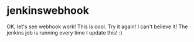# jenkinswebhook
OK, let's see webhook work!
This is cool. Try it again! 
I can't believe it! The jenkins job is running every time I update this! :) 
